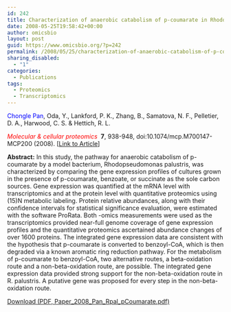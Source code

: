 ```yaml
---
id: 242
title: Characterization of anaerobic catabolism of p-coumarate in Rhodopseudomonas palustris by integrating transcriptomics and quantitative proteomics
date: 2008-05-25T19:58:42+00:00
author: omicsbio
layout: post
guid: https://www.omicsbio.org/?p=242
permalink: /2008/05/25/characterization-of-anaerobic-catabolism-of-p-coumarate-in-rhodopseudomonas-palustris-by-integrating-transcriptomics-and-quantitative-proteomics/
sharing_disabled:
  - "1"
categories:
  - Publications
tags:
  - Proteomics
  - Transcriptomics
---
```

<span style="color: #0000ff;">Chongle Pan</span>, Oda, Y., Lankford, P. K., Zhang, B., Samatova, N. F., Pelletier, D. A., Harwood, C. S. & Hettich, R. L.

<span style="color: #ff0000;"><em>Molecular & cellular proteomics </em> </span>**7**, 938-948, doi:10.1074/mcp.M700147-MCP200 (2008). [[Link to Article](http://www.mcponline.org/content/7/5/938.long)]

<!--more-->

**Abstract:** In this study, the pathway for anaerobic catabolism of p-coumarate by a model bacterium, Rhodopseudomonas palustris, was characterized by comparing the gene expression profiles of cultures grown in the presence of p-coumarate, benzoate, or succinate as the sole carbon sources. Gene expression was quantified at the mRNA level with transcriptomics and at the protein level with quantitative proteomics using (15)N metabolic labeling. Protein relative abundances, along with their confidence intervals for statistical significance evaluation, were estimated with the software ProRata. Both -omics measurements were used as the transcriptomics provided near-full genome coverage of gene expression profiles and the quantitative proteomics ascertained abundance changes of over 1600 proteins. The integrated gene expression data are consistent with the hypothesis that p-coumarate is converted to benzoyl-CoA, which is then degraded via a known aromatic ring reduction pathway. For the metabolism of p-coumarate to benzoyl-CoA, two alternative routes, a beta-oxidation route and a non-beta-oxidation route, are possible. The integrated gene expression data provided strong support for the non-beta-oxidation route in R. palustris. A putative gene was proposed for every step in the non-beta-oxidation route.

<p class="gde-text">
  <a href="https://www.omicsbio.org/wp-content/uploads/2008/05/Paper_2008_Pan_Rpal_pCoumarate.pdf" class="gde-link" onClick="_gaq.push(['_trackEvent', 'Google Doc Embedder', 'Download', this.href]);">Download (PDF, Paper_2008_Pan_Rpal_pCoumarate.pdf)</a>
</p>